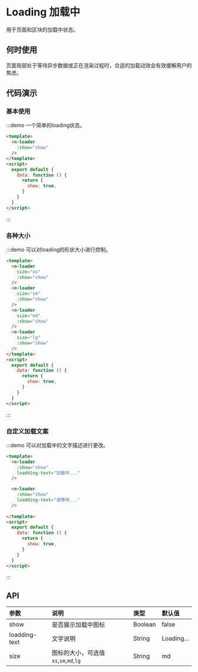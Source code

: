 
# Loading 加载中

用于页面和区块的加载中状态。

## 何时使用

页面局部处于等待异步数据或正在渲染过程时，合适的加载动效会有效缓解用户的焦虑。

## 代码演示

### 基本使用

:::demo 一个简单的loading状态。

```html
<template>
  <n-loader
    :show="show"
  />
</template>
<script>
  export default {
    data: function () {
      return {
        show: true,
      }
    }
  }
</script>

```
:::

### 各种大小

:::demo 可以对loading的形状大小进行控制。

```html
<template>
  <n-loader
    size="xs"
    :show="show"
  />
  <n-loader
    size="sm"
    :show="show"
  />
  <n-loader
    size="md"
    :show="show"
  />
  <n-loader
    size="lg"
    :show="show"
  />
</template>
<script>
  export default {
    data: function () {
      return {
        show: true,
      }
    }
  }
</script>

```
:::

### 自定义加载文案

:::demo 可以对加载中的文字描述进行更改。

```html
<template>
  <n-loader
    :show="show"
    loadding-text="加载中..."
  />

  <n-loader
    :show="show"
    loadding-text="请等待..."
  />
  
</template>
<script>
  export default {
    data: function () {
      return {
        show: true,
      }
    }
  }
</script>

```
:::


## API

| 参数 | 说明 | 类型 | 默认值 |
| :--- | :--- | :--- | :--- |
| show | 是否展示加载中图标 | Boolean | false |
| loadding-text | 文字说明 | String | Loading... |
| size    | 图标的大小，可选值 `xs`,`sm`,`md`,`lg` | String     | md |